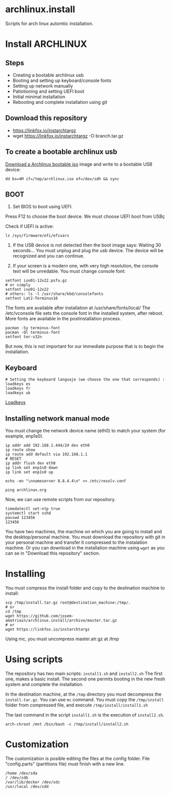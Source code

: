 # archlinux.install
Scripts for arch linux automtic installation.

# Install ARCHLINUX


## Steps
 
 * Creating a bootable archlinux usb
 * Booting and setting up keyboard/console fonts
 * Setting up network manually
 * Patiotioning and setting UEFI boot
 * Initial minimal installation
 * Rebooting and complete installation using git

## Download this repository
 * https://linkfox.io/instarchtargz
 * wget https://linkfox.io/instarchtargz -O branch.tar.gz
 

## To create a bootable archlinux usb
[Download a Archlinux bootable iso](https://www.archlinux.org/download/) image and write to a bootable USB device:

```
dd bs=4M if=/tmp/archlinux.iso of=/dev/sdh && sync
```

## BOOT


1. Set BIOS to boot using UEFI.

Press F12 to choose the boot device. We must choose UEFI boot from USBç

Check if UEFI is active:

```
ls /sys/firmware/efi/efivars
```

1. If the USB device is not detected then the boot image says: Waiting 30 seconds...
You must unplug and plug the usb device. The device will be recognized and you can continue.

1. If your screen is a modern one, with very high resolution, the console text will be unredable. You must change console font:

```
setfont iso01-12x22.psfu.gz
# or simply
setfont iso01-12x22
# others: ls -l /usr/share/kbd/consolefonts
setfont Lat2-Terminus16
``` 
The fonts are available after installation at /usr/share/fonts/local/
The /etc/vconsole file sets the console font in the installed system, after reboot. More fonts are available in the postinstallation process. 
```
pacman -Sy terminus-font 
pacman -Ql terminus-font
setfont ter-v32n
```

But now, this is not important for our immediate purpose that is to begin the installation.

## Keyboard

```
# Setting the keyboard languaje (we choose the one that corresponds) : 
loadkeys es
loadkeys fr
loadkeys uk

```
[Loadkeys](https://wiki.archlinux.org/index.php/Linux_console/Keyboard_configuration#Loadkeys)


## Installing network manual mode

You must change the network device name (eth0) to match your system (for example, enp1s0).  

```
ip addr add 192.168.1.444/24 dev eth0
ip route show 
ip route add default via 192.168.1.1
# RESET
ip addr flush dev eth0
ip link set enp1s0 down
ip link set enp1s0 up

echo -en "\nnameserver 8.8.4.4\n" >> /etc/resolv.conf

ping archlinux.org
```

Now, we can use remote scripts from our repository.


```
timedatectl set-ntp true
systemctl start sshd 
passwd 123456
123456
```

You have two machines, the machine on which you are going to install and the desktop/personal machine.
You must download the repository with git in your personal machine and transfer it compressed to the instalation machine. 
Or you can download in the installation machine using ```wget``` as you can se in "Download this repository" section.


# Installing

You must compress the install folder and copy to the destination machine to install:
```
scp /tmp/install.tar.gz root@destination_machine:/tmp/.
# or
cd /tmp
wget https://github.com/josem-amatriain/archlinux.install/archive/master.tar.gz
# or 
wget https://linkfox.io/instarchtargz

```

Using mc, you must uncompress master.atr.gz at /tmp


# Using scripts

The repository has two main scripts: ```install1.sh``` and ```install2.sh```
The first one, makes a basic install. The second one permits booting in the new fresh system and complete the installation.

In the destination machine, at the ```/tmp``` directory you must decompress the ```install.tar.gz```. You can use ```mc``` command. You must copy the ```/tmp/install``` folder from compressed file, and execute ```/tmp/install/install1.sh```

The last command in the script ```install1.sh``` is the execution of ```install2.sh```.
```
arch-chroot /mnt /bin/bash -c /tmp/install/install2.sh
```

# Customization
The customization is posible editing the files at the config folder.
File "config.parts" (partitions file) must finish with a new line.

```
/home /dev/sda
/ /dev/sdb 
/var/lib/docker /dev/sdc
/usr/local /dev/sdd
```



